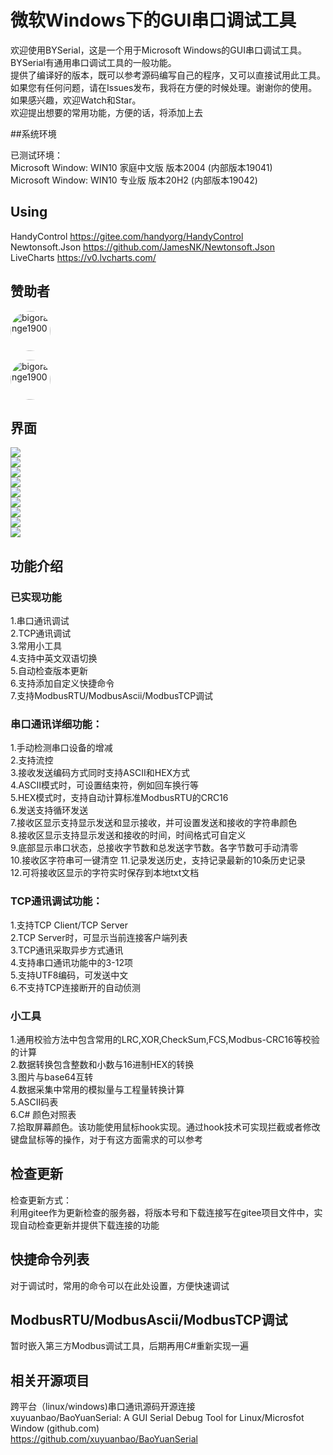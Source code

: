 # 微软Windows下的GUI串口调试工具  

欢迎使用BYSerial，这是一个用于Microsoft Windows的GUI串口调试工具。    BYSerial有通用串口调试工具的一般功能。  
提供了编译好的版本，既可以参考源码编写自己的程序，又可以直接试用此工具。     如果您有任何问题，请在Issues发布，我将在方便的时候处理。谢谢你的使用。  
如果感兴趣，欢迎Watch和Star。  
欢迎提出想要的常用功能，方便的话，将添加上去
  
##系统环境  

已测试环境：  
Microsoft Window: WIN10 家庭中文版  版本2004 (内部版本19041)  
Microsoft Window: WIN10 专业版  版本20H2 (内部版本19042)

Using
----
HandyControl  https://gitee.com/handyorg/HandyControl  
Newtonsoft.Json https://github.com/JamesNK/Newtonsoft.Json  
LiveCharts https://v0.lvcharts.com/  

## 赞助者

<a href="https://gitee.com/zhang-hai-long325520" target="_blank"><img style="border-radius:50%!important" width="64px" alt="bigorange1900" src=![](Img/张海long.png)></a>  
  
<a href="https://gitee.com/myyangang" target="_blank"><img style="border-radius:50%!important" width="64px" alt="bigorange1900" src=![](Img/myyangang.png)></a>
 
界面
----
![](Img/main_ch2.png)    
![](Img/main_ch.png)    
![](Img/toolbox.png)    
![](Img/toolbox2.png)    
![](Img/ascii.png)    
![](Img/opt1.png)    
![](Img/opt2.png)    
![](Img/opt3.png)    
![](Img/opt4.png)    

## 功能介绍

### 已实现功能  
1.串口通讯调试  
2.TCP通讯调试  
3.常用小工具  
4.支持中英文双语切换  
5.自动检查版本更新  
6.支持添加自定义快捷命令  
7.支持ModbusRTU/ModbusAscii/ModbusTCP调试  
  
### 串口通讯详细功能：  
1.手动检测串口设备的增减  
2.支持流控  
3.接收发送编码方式同时支持ASCII和HEX方式  
4.ASCII模式时，可设置结束符，例如回车换行等  
5.HEX模式时，支持自动计算标准ModbusRTU的CRC16  
6.发送支持循环发送  
7.接收区显示支持显示发送和显示接收，并可设置发送和接收的字符串颜色  
8.接收区显示支持显示发送和接收的时间，时间格式可自定义  
9.底部显示串口状态，总接收字节数和总发送字节数。各字节数可手动清零  
10.接收区字符串可一键清空
11.记录发送历史，支持记录最新的10条历史记录  
12.可将接收区显示的字符实时保存到本地txt文档  

### TCP通讯调试功能：  
1.支持TCP Client/TCP Server  
2.TCP Server时，可显示当前连接客户端列表  
3.TCP通讯采取异步方式通讯  
4.支持串口通讯功能中的3-12项  
5.支持UTF8编码，可发送中文  
6.不支持TCP连接断开的自动侦测  

### 小工具  
1.通用校验方法中包含常用的LRC,XOR,CheckSum,FCS,Modbus-CRC16等校验的计算  
2.数据转换包含整数和小数与16进制HEX的转换  
3.图片与base64互转  
4.数据采集中常用的模拟量与工程量转换计算  
5.ASCII码表  
6.C# 颜色对照表  
7.拾取屏幕颜色。该功能使用鼠标hook实现。通过hook技术可实现拦截或者修改键盘鼠标等的操作，对于有这方面需求的可以参考  

## 检查更新
检查更新方式：  
利用gitee作为更新检查的服务器，将版本号和下载连接写在gitee项目文件中，实现自动检查更新并提供下载连接的功能  

## 快捷命令列表  
对于调试时，常用的命令可以在此处设置，方便快速调试  

## ModbusRTU/ModbusAscii/ModbusTCP调试  
暂时嵌入第三方Modbus调试工具，后期再用C#重新实现一遍  

## 相关开源项目  
跨平台（linux/windows)串口通讯源码开源连接  
xuyuanbao/BaoYuanSerial: A GUI Serial Debug Tool for Linux/Microsfot Window (github.com)  
https://github.com/xuyuanbao/BaoYuanSerial